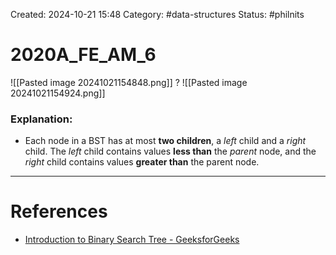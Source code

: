 Created: 2024-10-21 15:48
Category: #data-structures
Status: #philnits



# 2020A_FE_AM_6

![[Pasted image 20241021154848.png]]
?
![[Pasted image 20241021154924.png]]
### Explanation:

- Each node in a BST has at most **two children**, a *left* child and a *right* child. The *left* child contains values **less than** the *parent* node, and the *right* child contains values **greater than** the parent node.
<!--SR:!2025-04-18,4,270-->



---
# References
- [Introduction to Binary Search Tree - GeeksforGeeks](https://www.geeksforgeeks.org/introduction-to-binary-search-tree/)